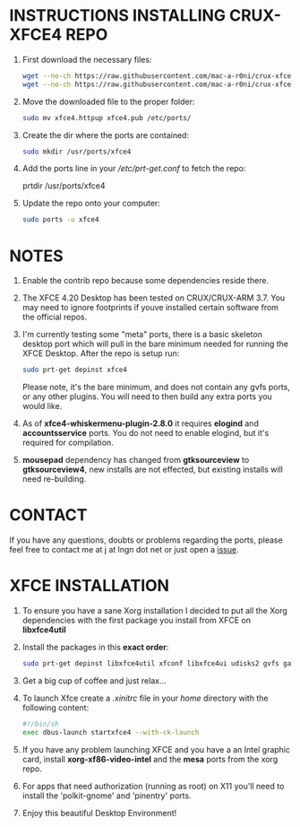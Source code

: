 

INSTRUCTIONS INSTALLING CRUX-XFCE4 REPO
=====
1. First download the necessary files:

   ```bash
   wget --no-ch https://raw.githubusercontent.com/mac-a-r0ni/crux-xfce4/master/xfce4.httpup
   wget --no-ch https://raw.githubusercontent.com/mac-a-r0ni/crux-xfce4/master/xfce4.pub
   ```

2. Move the downloaded file to the proper folder:

   ```bash
   sudo mv xfce4.httpup xfce4.pub /etc/ports/
   ```

 4. Create the dir where the ports are contained:
    ```bash
    sudo mkdir /usr/ports/xfce4
    ```

4. Add the ports line in your */etc/prt-get.conf* to fetch the repo:

   prtdir /usr/ports/xfce4

5. Update the repo onto your computer:

   ```bash
   sudo ports -u xfce4
   ```

NOTES
=====
1. Enable the contrib repo because some dependencies reside there.
2. The XFCE 4.20 Desktop has been tested on CRUX/CRUX-ARM 3.7. You may need to ignore footprints if youve installed certain software from the official repos. 
3. I'm currently testing some "meta" ports, there is a basic skeleton desktop port which will pull in the bare minimum needed for running the XFCE Desktop. After the repo is setup run:

   ```bash
   sudo prt-get depinst xfce4
   ```
   Please note, it's the bare minimum, and does not contain any gvfs ports, or any other plugins. You will need to then build any extra ports you would like.
4. As of **xfce4-whiskermenu-plugin-2.8.0** it requires **elogind** and **accountsservice** ports. You do not need to enable elogind, but it's required for compilation.
5. **mousepad** dependency has changed from **gtksourceview** to **gtksourceview4**, new installs are not effected, but existing installs will need re-building.

CONTACT
=====
If you have any questions, doubts or problems regarding the ports, please feel free to contact me at j at lngn dot net or just open a [issue](https://github.com/mac-a-r0ni/crux-xfce4/issues).

XFCE INSTALLATION
=====
1. To ensure you have a sane Xorg installation I decided to put all the Xorg dependencies with the first package you install from XFCE on **libxfce4util**
2. Install the packages in this **exact order**:

   ```bash
   sudo prt-get depinst libxfce4util xfconf libxfce4ui udisks2 gvfs garcon exo xfce4-panel thunar thunar-volman xfce4-settings xfce4-session xfwm4 xfdesktop xfce4-appfinder tumbler xfce4-terminal xfce4-power-manager xfce4-notifyd xfce4-screenshooter mousepad xdg-user-dirs
   ```

3. Get a big cup of coffee and just relax...

4. To launch Xfce create a *.xinitrc* file in your *home* directory with the following content:
   ```bash
   #!/bin/sh
   exec dbus-launch startxfce4 --with-ck-launch
   ```
   
5. If you have any problem launching XFCE and you have a an Intel graphic card, install **xorg-xf86-video-intel** and the **mesa** ports from the xorg repo.

6. For apps that need authorization (running as root) on X11 you'll need to install the 'polkit-gnome' and 'pinentry' ports.
   
7. Enjoy this beautiful Desktop Environment!
